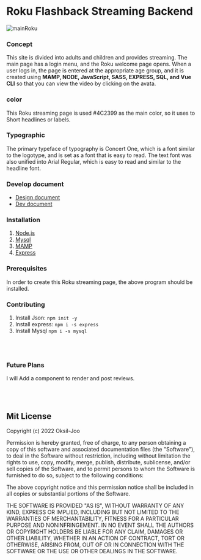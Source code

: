 
# Roku Flashback Streaming Backend
![mainRoku](https://user-images.githubusercontent.com/72535594/145485291-81e1a99c-2bbe-492d-968b-413c2811790f.jpg)<br/>
### Concept
This site is divided into adults and children and provides streaming. The main page has a login menu, and the Roku welcome page opens. When a user logs in, the page is entered at the appropriate age group, and it is created using **MAMP, NODE, JavaScript, SASS, EXPRESS, SQL, and Vue CLI** so that you can view the video by clicking on the avata.

### color
This Roku streaming page is used #4C2399 as the main color, so it uses to Short headlines or labels. 

### Typographic
The primary typeface of typography is Concert One, which is a font similar to the logotype, and is set as a font that is easy to read. The text font was also unified into Arial Regular, which is easy to read and similar to the headline font.

### Develop document
- [Design document](https://docs.google.com/document/d/1HCrnyL23_EqnntXiBGVfNVKFJAsvMpEt8ApWnenlNnk/edit?usp=sharing)
- [Dev document](https://docs.google.com/document/d/1dldCZPVgjI7pqrYsycNrXO8zZg4jXAPpTUGutPunyFE/edit?usp=sharing)

### Installation
1. [Node.js](https://nodejs.org/)
2. [Mysql](https://www.npmjs.com/package/mysql)
3. [MAMP](https://www.mamp.info/)
4. [Express](http://expressjs.com/en/starter/installing.html)

### Prerequisites
In order to create this Roku streaming page, the above program should be installed.

### Contributing
1. Install Json: `npm init -y`
2. Install express: `npm i -s express`
3. Install Mysql `npm i -s mysql`

<br/><br/>
### Future Plans
I will Add a component to render and post reviews.


<br/><br/>
## Mit License

Copyright (c) 2022 Oksil-Joo

Permission is hereby granted, free of charge, to any person obtaining a copy
of this software and associated documentation files (the "Software"), to deal
in the Software without restriction, including without limitation the rights
to use, copy, modify, merge, publish, distribute, sublicense, and/or sell
copies of the Software, and to permit persons to whom the Software is
furnished to do so, subject to the following conditions:

The above copyright notice and this permission notice shall be included in all
copies or substantial portions of the Software.

THE SOFTWARE IS PROVIDED "AS IS", WITHOUT WARRANTY OF ANY KIND, EXPRESS OR
IMPLIED, INCLUDING BUT NOT LIMITED TO THE WARRANTIES OF MERCHANTABILITY,
FITNESS FOR A PARTICULAR PURPOSE AND NONINFRINGEMENT. IN NO EVENT SHALL THE
AUTHORS OR COPYRIGHT HOLDERS BE LIABLE FOR ANY CLAIM, DAMAGES OR OTHER
LIABILITY, WHETHER IN AN ACTION OF CONTRACT, TORT OR OTHERWISE, ARISING FROM,
OUT OF OR IN CONNECTION WITH THE SOFTWARE OR THE USE OR OTHER DEALINGS IN THE
SOFTWARE.